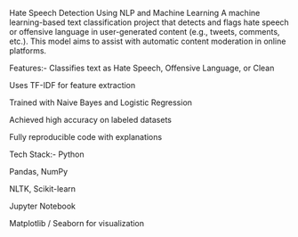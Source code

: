  Hate Speech Detection Using NLP and Machine Learning
A machine learning-based text classification project that detects and flags hate speech or offensive language in user-generated content (e.g., tweets, comments, etc.). This model aims to assist with automatic content moderation in online platforms.

 Features:-
Classifies text as Hate Speech, Offensive Language, or Clean

Uses TF-IDF for feature extraction

Trained with Naive Bayes and Logistic Regression

Achieved high accuracy on labeled datasets

Fully reproducible code with explanations

Tech Stack:-
Python

Pandas, NumPy

NLTK, Scikit-learn

Jupyter Notebook

Matplotlib / Seaborn for visualization

